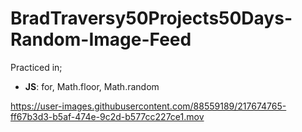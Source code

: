 # BradTraversy50Projects50Days-Random-Image-Feed
Practiced in;
   *  __JS__: for, Math.floor, Math.random  

https://user-images.githubusercontent.com/88559189/217674765-ff67b3d3-b5af-474e-9c2d-b577cc227ce1.mov

